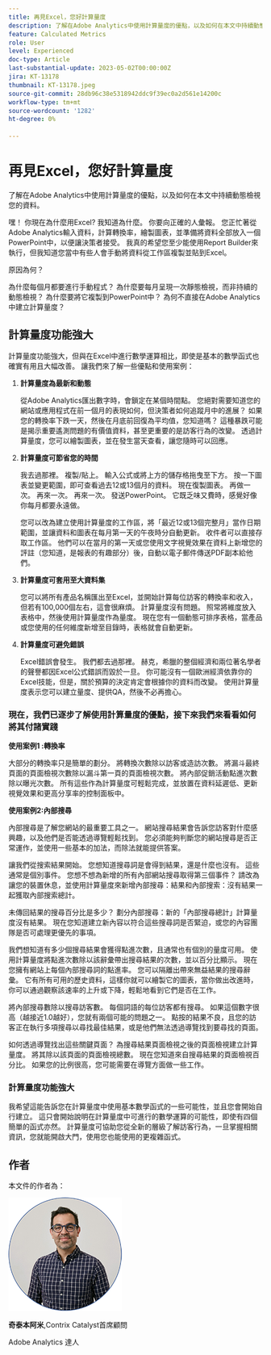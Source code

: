 ```yaml
---
title: 再見Excel，您好計算量度
description: 了解在Adobe Analytics中使用計算量度的優點，以及如何在本文中持續動態檢視您的資料。
feature: Calculated Metrics
role: User
level: Experienced
doc-type: Article
last-substantial-update: 2023-05-02T00:00:00Z
jira: KT-13178
thumbnail: KT-13178.jpeg
source-git-commit: 28db96c38e5318942ddc9f39ec0a2d561e14200c
workflow-type: tm+mt
source-wordcount: '1282'
ht-degree: 0%

---
```



# 再見Excel，您好計算量度

了解在Adobe Analytics中使用計算量度的優點，以及如何在本文中持續動態檢視您的資料。

嘿！ 你現在為什麼用Excel? 我知道為什麼。 你要向正確的人彙報。 您正忙著從Adobe Analytics輸入資料，計算轉換率，繪製圖表，並準備將資料全部放入一個PowerPoint中，以便讓決策者接受。 我真的希望您至少能使用Report Builder來執行，但我知道您當中有些人會手動將資料從工作區複製並貼到Excel。

原因為何？

為什麼每個月都要進行手動程式？ 為什麼要每月呈現一次靜態檢視，而非持續的動態檢視？ 為什麼要將它複製到PowerPoint中？ 為何不直接在Adobe Analytics中建立計算量度？

## 計算量度功能強大

計算量度功能強大，但與在Excel中進行數學運算相比，即使是基本的數學函式也確實有用且大幅改善。 讓我們來了解一些優點和使用案例：

1. **計算量度為最新和動態**

   從Adobe Analytics匯出數字時，會鎖定在某個時間點。 您絕對需要知道您的網站或應用程式在前一個月的表現如何，但決策者如何追蹤月中的進展？ 如果您的轉換率下跌一天，然後在月底前回復為平均值，您知道嗎？ 這種暴跌可能是揭示重要遙測問題的有價值資料，甚至更重要的是訪客行為的改變。 透過計算量度，您可以繪製圖表，並在發生當天查看，讓您隨時可以回應。

1. **計算量度可節省您的時間**

   我去過那裡。 複製/貼上。 輸入公式或將上方的儲存格拖曳至下方。 按一下圖表並變更範圍，即可查看過去12或13個月的資料。 現在復製圖表。 再做一次。 再來一次。 再來一次。 發送PowerPoint。 它既乏味又費時，感覺好像你每月都要永遠做。

   您可以改為建立使用計算量度的工作區，將「最近12或13個完整月」當作日期範圍，並讓資料和圖表在每月第一天的午夜時分自動更新。 收件者可以直接存取工作區。 他們可以在當月的第一天或您使用文字視覺效果在資料上新增您的評註（您知道，是報表的有趣部分）後，自動以電子郵件傳送PDF副本給他們。

1. **計算量度可套用至大資料集**

   您可以將所有產品名稱匯出至Excel，並開始計算每位訪客的轉換率和收入，但若有100,000個左右，這會很麻煩。 計算量度沒有問題。 照常將維度放入表格中，然後使用計算量度作為量度。 現在您有一個動態可排序表格，當產品或您使用的任何維度新增至目錄時，表格就會自動更新。

1. **計算量度可避免錯誤**

   Excel錯誤會發生。 我們都去過那裡。 赫克，希臘的整個經濟和兩位著名學者的聲譽都因Excel公式錯誤而毀於一旦。 你可能沒有一個歐洲經濟依靠你的Excel技能，但是，關於預算的決定肯定會根據你的資料而改變。 使用計算量度表示您可以建立量度、提供QA，然後不必再擔心。

### 現在，我們已逐步了解使用計算量度的優點，接下來我們來看看如何將其付諸實踐

**使用案例1 :轉換率**

大部分的轉換率只是簡單的劃分。 將轉換次數除以訪客或造訪次數。 將漏斗最終頁面的頁面檢視次數除以漏斗第一頁的頁面檢視次數。 將內部促銷活動點進次數除以曝光次數。 所有這些作為計算量度可輕鬆完成，並放置在資料延遲低、更新視覺效果和更高分享率的控制面板中。

**使用案例2:內部搜尋**

內部搜尋是了解您網站的最重要工具之一。 網站搜尋結果會告訴您訪客對什麼感興趣，以及他們是否能透過導覽輕鬆找到。 您必須能夠判斷您的網站搜尋是否正常運作，並使用一些基本的加法，而除法就能提供答案。

讓我們從搜索結果開始。 您想知道搜尋詞是會得到結果，還是什麼也沒有。 這些通常是個別事件。 您想不想為新增的所有內部網站搜尋取得第三個事件？ 請改為讓您的裝置休息，並使用計算量度來新增內部搜尋：結果和內部搜索：沒有結果一起獲取內部搜索總計。

未傳回結果的搜尋百分比是多少？ 劃分內部搜尋：新的「內部搜尋總計」計算量度沒有結果。 現在您知道建立新內容以符合這些搜尋詞是否緊迫，或您的內容團隊是否可處理更優先的事項。

我們想知道有多少個搜尋結果會獲得點進次數，且通常也有個別的量度可用。 使用計算量度將點進次數除以該辭彙帶出搜尋結果的次數，並以百分比顯示。 現在您擁有網站上每個內部搜尋詞的點進率。 您可以隔離出帶來無益結果的搜尋辭彙。 它有所有可用的歷史資料，這樣你就可以繪製它的圖表，當你做出改進時，你可以通過觀察該速率的上升或下降，輕鬆地看到它們是否在工作。

將內部搜尋數除以搜尋訪客數。 每個詞語的每位訪客都有搜尋。 如果這個數字很高（越接近1.0越好），您就有兩個可能的問題之一。 點按的結果不良，且您的訪客正在執行多項搜尋以尋找最佳結果，或是他們無法透過導覽找到要尋找的頁面。

如何透過導覽找出這些關鍵頁面？ 為搜尋結果頁面檢視之後的頁面檢視建立計算量度。 將其除以該頁面的頁面檢視總數。 現在您知道來自搜尋結果的頁面檢視百分比。 如果您的比例很高，您可能需要在導覽方面做一些工作。

### 計算量度功能強大

我希望這能告訴您在計算量度中使用基本數學函式的一些可能性，並且您會開始自行建立。 這只會開始說明在計算量度中可進行的數學運算的可能性，即使有四個簡單的函式亦然。 計算量度可協助您從全新的層級了解訪客行為，一旦掌握相關資訊，您就能開啟大門，使用您也能使用的更複雜函式。

## 作者

本文件的作者為：

![吉塔伊頭像](assets/gittai.png)

**奇泰本阿米**,Contrix Catalyst首席顧問

Adobe Analytics 達人
